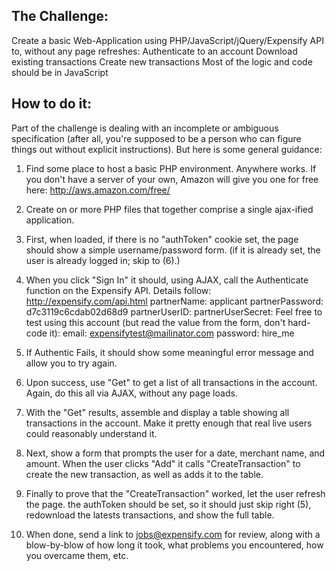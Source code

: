 The Challenge:
------------------------
Create a basic Web-Application using PHP/JavaScript/jQuery/Expensify API to, without any page refreshes:
Authenticate to an account
Download existing transactions
Create new transactions
Most of the logic and code should be in JavaScript
 
How to do it:
--------------------
Part of the challenge is dealing with an incomplete or ambiguous specification (after all, you're supposed to be a person who can figure things out without explicit instructions). But here is some general guidance:
 
1) Find some place to host a basic PHP environment. Anywhere works. If you don't have a server of your own, Amazon will give you one for free here: 
 http://aws.amazon.com/free/
 
2) Create on or more PHP files that together comprise a single ajax-ified application.
 
3) First, when loaded, if there is no "authToken" cookie set, the page should show a simple username/password form. (if it is already set, the user is already logged in; skip to (6).)
 
4. When you click "Sign In" it should, using AJAX, call the Authenticate function on the Expensify API. Details follow:
 http://expensify.com/api.html
partnerName: applicant
partnerPassword: d7c3119c6cdab02d68d9
partnerUserID: <email address>
partnerUserSecret: <password>
Feel free to test using this account (but read the value from the
form, don't hard-code it):
email: expensifytest@mailinator.com
password: hire_me
5) If Authentic Fails, it should show some meaningful error message and allow you to try again.
 
6) Upon success, use "Get" to get a list of all transactions in the account. Again, do this all via AJAX, without any page loads.
 
7) With the "Get" results, assemble and display a table showing all transactions in the account. Make it pretty enough that real live users could reasonably understand it.
 
8) Next, show a form that prompts the user for a date, merchant name, and amount. When the user clicks "Add" it calls "CreateTransaction" to create the new transaction, as well as adds it to the table.
 
9) Finally to prove that the "CreateTransaction" worked, let the user refresh the page. the authToken should be set, so it should just skip right (5), redownload the latests transactions, and show the full table.
 
10) When done, send a link to jobs@expensify.com for review, along with a blow-by-blow of how long it took, what problems you encountered, how you overcame them, etc.
